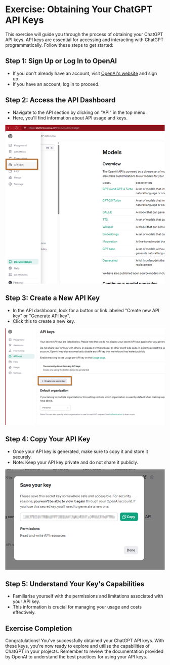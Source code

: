 


# Exercise: Obtaining Your ChatGPT API Keys

This exercise will guide you through the process of obtaining your ChatGPT API keys. API keys are essential for accessing and interacting with ChatGPT programmatically. Follow these steps to get started:

## Step 1: Sign Up or Log In to OpenAI

- If you don't already have an account, visit [OpenAI's website](https://openai.com/) and sign up.
- If you have an account, log in to proceed.

## Step 2: Access the API Dashboard

- Navigate to the API section by clicking on "API" in the top menu.
- Here, you'll find information about API usage and keys.

![API Keys](../../media/chatgpt-apikeys.png)

## Step 3: Create a New API Key

- In the API dashboard, look for a button or link labeled "Create new API key" or "Generate API key".
- Click this to create a new key.

![Create Secret](../../media/chatgpt-createsecret.png)

## Step 4: Copy Your API Key

- Once your API key is generated, make sure to copy it and store it securely.
- Note: Keep your API key private and do not share it publicly.

![Save Key](../../media/chatgpt-savekey.png)

## Step 5: Understand Your Key's Capabilities

- Familiarise yourself with the permissions and limitations associated with your API key.
- This information is crucial for managing your usage and costs effectively.

## Exercise Completion

Congratulations! You've successfully obtained your ChatGPT API keys. With these keys, you're now ready to explore and utilise the capabilities of ChatGPT in your projects. Remember to review the documentation provided by OpenAI to understand the best practices for using your API keys.
